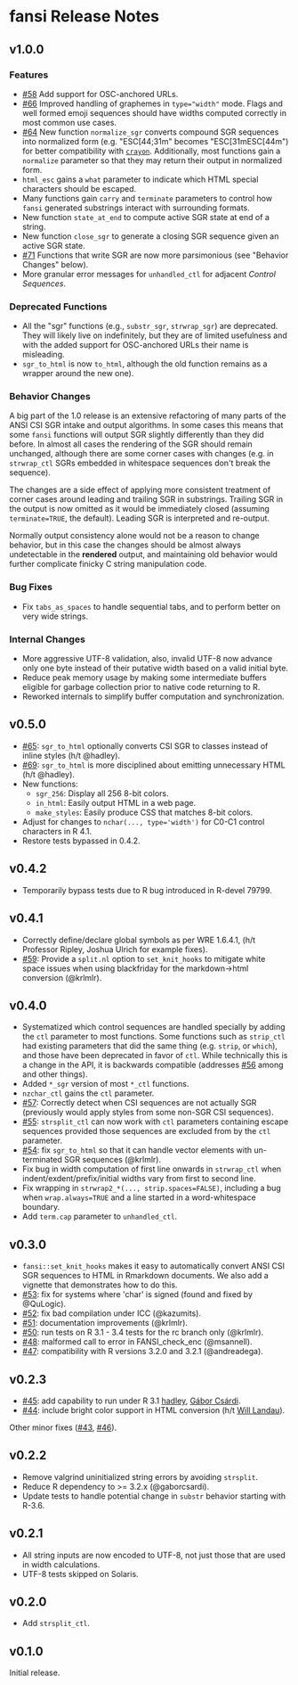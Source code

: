 # fansi Release Notes

## v1.0.0

### Features

* [#58](https://github.com/brodieG/fansi/issues/58) Add support for OSC-anchored
  URLs.
* [#66](https://github.com/brodieG/fansi/issues/66) Improved handling of
  graphemes in `type="width"` mode.  Flags and well formed emoji sequences
  should have widths computed correctly in most common use cases.
* [#64](https://github.com/brodieG/fansi/issues/64) New function `normalize_sgr`
  converts compound SGR sequences into normalized form (e.g. "ESC[44;31m"
  becomes "ESC[31mESC[44m") for better compatibility with
  [`crayon`](https://github.com/r-lib/crayon).  Additionally, most functions
  gain a `normalize` parameter so that they may return their output in
  normalized form.
* `html_esc` gains a `what` parameter to indicate which HTML special characters
  should be escaped.
* Many functions gain `carry` and `terminate` parameters to control how `fansi`
  generated substrings interact with surrounding formats.
* New function `state_at_end` to compute active SGR state at end of a string.
* New function `close_sgr` to generate a closing SGR sequence given an active
  SGR state.
* [#71](https://github.com/brodieG/fansi/issues/71) Functions that write SGR are
  now more parsimonious (see "Behavior Changes" below).
* More granular error messages for `unhandled_ctl` for adjacent _Control
  Sequences_.

### Deprecated Functions

* All the "sgr" functions (e.g., `substr_sgr`, `strwrap_sgr`) are deprecated.
  They will likely live on indefinitely, but they are of limited usefulness and
  with the added support for OSC-anchored URLs their name is misleading.
* `sgr_to_html` is now `to_html`, although the old function remains as a wrapper
  around the new one).

### Behavior Changes

A big part of the 1.0 release is an extensive refactoring of many parts of the
ANSI CSI SGR intake and output algorithms.  In some cases this means that some
`fansi` functions will output SGR slightly differently than they did before.  In
almost all cases the rendering of the SGR should remain unchanged, although
there are some corner cases with changes (e.g. in `strwrap_ctl` SGRs embedded in
whitespace sequences don't break the sequence).

The changes are a side effect of applying more consistent treatment of corner
cases around leading and trailing SGR in substrings.  Trailing SGR in the output
is now omitted as it would be immediately closed (assuming `terminate=TRUE`, the
default).  Leading SGR is interpreted and re-output.

Normally output consistency alone would not be a reason to change behavior, but
in this case the changes should be almost always undetectable in the
**rendered** output, and maintaining old behavior would further complicate
finicky C string manipulation code.

### Bug Fixes

* Fix `tabs_as_spaces` to handle sequential tabs, and to perform better on very
  wide strings.

### Internal Changes

* More aggressive UTF-8 validation, also, invalid UTF-8 now advance only one
  byte instead of their putative width based on a valid initial byte.
* Reduce peak memory usage by making some intermediate buffers eligible for
  garbage collection prior to native code returning to R.
* Reworked internals to simplify buffer computation and synchronization.

## v0.5.0

* [#65](https://github.com/brodieG/fansi/issues/65): `sgr_to_html` optionally
  converts CSI SGR to classes instead of inline styles (h/t @hadley).
* [#69](https://github.com/brodieG/fansi/issues/69): `sgr_to_html` is more
  disciplined about emitting unnecessary HTML (h/t @hadley).
* New functions:
    * `sgr_256`: Display all 256 8-bit colors.
    * `in_html`: Easily output HTML in a web page.
    * `make_styles`: Easily produce CSS that matches 8-bit colors.
* Adjust for changes to `nchar(..., type='width')` for C0-C1 control characters
  in R 4.1.
* Restore tests bypassed in 0.4.2.

## v0.4.2

* Temporarily bypass tests due to R bug introduced in R-devel 79799.

## v0.4.1

* Correctly define/declare global symbols as per WRE 1.6.4.1, (h/t Professor
  Ripley, Joshua Ulrich for example fixes).
* [#59](https://github.com/brodieG/fansi/issues/59): Provide a `split.nl` option
  to `set_knit_hooks` to mitigate white space issues when using blackfriday for
  the markdown->html conversion (@krlmlr).

## v0.4.0

* Systematized which control sequences are handled specially by adding the `ctl`
  parameter to most functions.  Some functions such as `strip_ctl` had existing
  parameters that did the same thing (e.g. `strip`, or `which`), and those have
  been deprecated in favor of `ctl`.  While technically this is a change in the
  API, it is backwards compatible (addresses
  [#56](https://github.com/brodieG/fansi/issues/56) among and other things).
* Added `*_sgr` version of most `*_ctl` functions.
* `nzchar_ctl` gains the `ctl` parameter.
* [#57](https://github.com/brodieG/fansi/issues/57): Correctly detect when CSI
  sequences are not actually SGR (previously would apply styles from some
  non-SGR CSI sequences).
* [#55](https://github.com/brodieG/fansi/issues/55): `strsplit_ctl` can now work
  with `ctl` parameters containing escape sequences provided those sequences
  are excluded from by the `ctl` parameter.
* [#54](https://github.com/brodieG/fansi/issues/54): fix `sgr_to_html` so that
  it can handle vector elements with un-terminated SGR sequences (@krlmlr).
* Fix bug in width computation of first line onwards in `strwrap_ctl` when
  indent/exdent/prefix/initial widths vary from first to second line.
* Fix wrapping in `strwrap2_*(..., strip.spaces=FALSE)`, including a bug when
  `wrap.always=TRUE` and a line started in a word-whitespace boundary.
* Add `term.cap` parameter to `unhandled_ctl`.

## v0.3.0

* `fansi::set_knit_hooks` makes it easy to automatically convert ANSI CSI SGR
  sequences to HTML in Rmarkdown documents.  We also add a vignette that
  demonstrates how to do this.
* [#53](https://github.com/brodieG/fansi/issues/53): fix for systems where
  'char' is signed (found and fixed by @QuLogic).
* [#52](https://github.com/brodieG/fansi/issues/52): fix bad compilation under
  ICC (@kazumits).
* [#51](https://github.com/brodieG/fansi/issues/51): documentation improvements
  (@krlmlr).
* [#50](https://github.com/brodieG/fansi/issues/50): run tests on R 3.1 - 3.4
  tests for the rc branch only (@krlmlr).
* [#48](https://github.com/brodieG/fansi/issues/48): malformed call to error
  in FANSI_check_enc (@msannell).
* [#47](https://github.com/brodieG/fansi/issues/47): compatibility with R
  versions 3.2.0 and 3.2.1 (@andreadega).

## v0.2.3

* [#45](https://github.com/brodieG/fansi/issues/45): add capability to run under
  R 3.1 [hadley](https://github.com/hadley), [Gábor
  Csárdi](https://github.com/gaborcsardi).
* [#44](https://github.com/brodieG/fansi/issues/44): include bright color
  support in HTML conversion (h/t [Will Landau](https://github.com/wlandau)).

Other minor fixes ([#43](https://github.com/brodieG/fansi/issues/43), [#46](https://github.com/brodieG/fansi/issues/46)).

## v0.2.2

* Remove valgrind uninitialized string errors by avoiding `strsplit`.
* Reduce R dependency to >= 3.2.x (@gaborcsardi).
* Update tests to handle potential change in `substr` behavior starting with
  R-3.6.

## v0.2.1

* All string inputs are now encoded to UTF-8, not just those that are used in
  width calculations.
* UTF-8 tests skipped on Solaris.

## v0.2.0

* Add `strsplit_ctl`.

## v0.1.0

Initial release.


